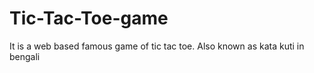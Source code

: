 # Tic-Tac-Toe-game
It is a web based famous game of tic tac toe. Also known as kata kuti in bengali
